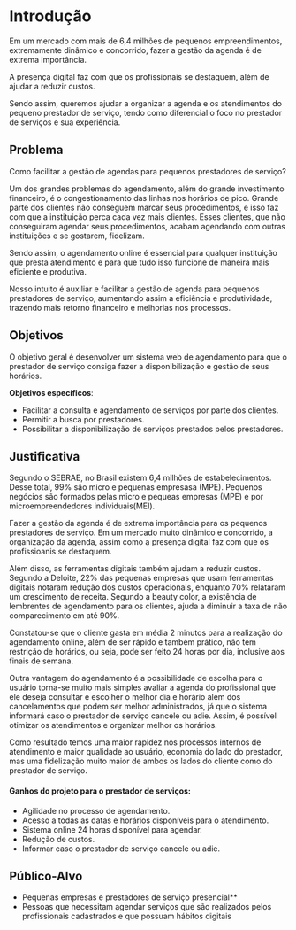 # Introdução


Em um mercado com mais de 6,4 milhões de pequenos empreendimentos, extremamente dinâmico e concorrido, fazer a gestão da agenda é de extrema importância.

A presença digital faz com que os profissionais se destaquem, além de ajudar a reduzir custos.

Sendo assim, queremos ajudar a organizar a agenda e os atendimentos do pequeno prestador de serviço, tendo como diferencial o foco no prestador de serviços e sua experiência.

## Problema

Como facilitar a gestão de agendas para pequenos prestadores de serviço?

Um dos grandes problemas do agendamento, além do grande investimento financeiro, é o congestionamento das linhas nos horários de pico. Grande parte dos clientes não
conseguem marcar seus procedimentos, e isso faz com que a instituição perca cada vez mais clientes. Esses clientes, que não conseguiram agendar seus procedimentos, acabam agendando com outras instituições e se gostarem, fidelizam.

Sendo assim, o agendamento online é essencial para qualquer instituição que presta atendimento e para que tudo isso funcione de maneira mais eficiente e produtiva.

Nosso intuito é auxiliar e facilitar a gestão de agenda para pequenos prestadores de serviço, aumentando assim a eficiência e produtividade, trazendo mais retorno financeiro e melhorias nos processos.

## Objetivos

O objetivo geral é desenvolver um sistema web de agendamento para que o prestador de serviço consiga fazer a disponibilização e gestão de seus horários.

**Objetivos específicos**:
- Facilitar a consulta e agendamento de serviços por parte dos clientes.
- Permitir a busca por prestadores.
- Possibilitar a disponibilização de serviços prestados pelos prestadores.


## Justificativa
Segundo o SEBRAE, no Brasil existem 6,4 milhões de estabelecimentos. Desse total, 99% são micro e pequenas empresasa (MPE). Pequenos negócios são formados pelas micro e pequeas empresas (MPE) e por microempreendedores individuais(MEI).

Fazer a gestão da agenda é de extrema importância para os pequenos prestadores de serviço. Em um mercado muito dinâmico e concorrido, a organização da agenda, assim como a presença digital faz com que os profissioanis se destaquem.

Além disso, as ferramentas digitais também ajudam a reduzir custos. Segundo a Deloite, 22% das pequenas empresas que usam ferramentas digitais notaram redução dos custos operacionais, enquanto 70% relataram um crescimento de receita. Segundo a beauty color, a existência de lembrentes de agendamento para os clientes, ajuda a diminuir a taxa de não comparecimento em até 90%.

Constatou-se que o cliente gasta em média 2 minutos para a realização do agendamento online, além de ser rápido e também prático, não tem restrição de horários, ou seja, pode ser feito 24 horas por dia, inclusive aos finais de semana.

Outra vantagem do agendamento é a possibilidade de escolha para o usuário torna-se muito mais simples avaliar a agenda do profissional que ele deseja consultar e escolher o melhor dia e horário além dos cancelamentos que podem ser melhor administrados, já que o sistema informará caso o prestador de serviço cancele ou adie. Assim, é possível otimizar os atendimentos e organizar melhor os horários. 

Como resultado temos uma maior rapidez nos processos internos de atendimento e maior qualidade ao usuário, economia do lado do prestador, mas uma fidelização muito maior de ambos os lados do cliente como do prestador de serviço.

#### Ganhos do projeto para o prestador de serviços:
- Agilidade no processo de agendamento.
- Acesso a todas as datas e horários disponíveis para o atendimento.
- Sistema online 24 horas disponível para agendar.
- Redução de custos.
- Informar caso o prestador de serviço cancele ou adie.

## Público-Alvo

- Pequenas empresas e prestadores de serviço presencial**
- Pessoas que necessitam agendar serviços que são realizados pelos profissionais
cadastrados e que possuam hábitos digitais
